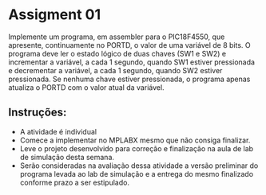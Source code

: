 # Assigment 01

Implemente um programa, em assembler para o PIC18F4550, que apresente, continuamente no PORTD, o valor de uma variável de 8 bits. O programa deve ler o estado lógico de duas chaves (SW1 e SW2) e incrementar a variável, a cada 1 segundo, quando SW1 estiver pressionada e decrementar a variável, a cada 1 segundo, quando SW2 estiver pressionada. Se nenhuma chave estiver pressionada, o programa apenas atualiza o PORTD com o valor atual da variável.

## Instruções:
 
- A atividade é individual
- Comece a implementar no MPLABX mesmo que não consiga finalizar.
- Leve o projeto desenvolvido para correção e finalização na aula de lab de simulação desta semana.
-  Serão consideradas na avaliação dessa atividade a versão preliminar do programa levada ao lab de simulação e a entrega do mesmo finalizado conforme prazo a ser estipulado.